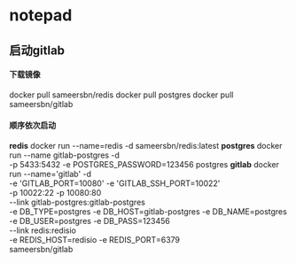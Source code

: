 # notepad

## 启动gitlab ##
#### 下载镜像 ####
docker pull sameersbn/redis
docker pull postgres
docker pull sameersbn/gitlab
#### 顺序依次启动 ####
**redis**
docker run --name=redis -d sameersbn/redis:latest
**postgres**
docker run --name gitlab-postgres -d \
-p 5433:5432 -e POSTGRES_PASSWORD=123456 postgres
**gitlab**
docker run --name='gitlab' -d \
-e 'GITLAB_PORT=10080' -e 'GITLAB_SSH_PORT=10022' \
-p 10022:22 -p 10080:80 \
--link gitlab-postgres:gitlab-postgres \
-e DB_TYPE=postgres -e DB_HOST=gitlab-postgres -e DB_NAME=postgres -e DB_USER=postgres -e DB_PASS=123456 \
--link redis:redisio \
-e REDIS_HOST=redisio -e REDIS_PORT=6379 \
sameersbn/gitlab
